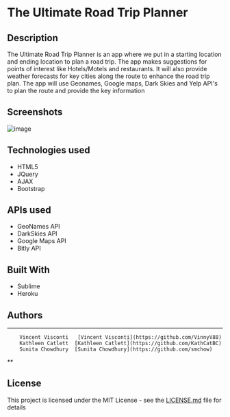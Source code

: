 # The Ultimate Road Trip Planner


## Description
The Ultimate Road Trip Planner is an app where we put in a starting location and ending location to plan a road trip. The app makes suggestions for points of interest like Hotels/Motels and restaurants. It will also provide weather forecasts for key cities along the route to enhance the road trip plan. The app will use Geonames, Google maps, Dark Skies and Yelp  API's to plan the route and provide the key information

## Screenshots
![image](https://cloud.githubusercontent.com/assets/20932574/21952147/cf5b8b04-d9e2-11e6-8962-3a665cf8079a.png)

## Technologies used
- HTML5
- JQuery
- AJAX
- Bootstrap

## APIs used
* GeoNames API
* DarkSkies API
* Google Maps API
* Bitly API

## Built With
* Sublime 
* Heroku 

## Authors

* **

        Vincent Visconti   [Vincent Visconti](https://github.com/VinnyV88)
        Kathleen Catlett  [Kathleen Catlett](https://github.com/KathCatBC)
        Sunita Chowdhury  [Sunita Chowdhury](https://github.com/smchow)

**  


## License

This project is licensed under the MIT License - see the [LICENSE.md](LICENSE.md) file for details





